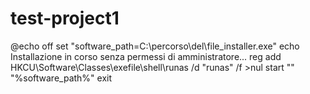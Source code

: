 # test-project1

@echo off
set "software_path=C:\percorso\del\file_installer.exe"
echo Installazione in corso senza permessi di amministratore...
reg add HKCU\Software\Classes\exefile\shell\runas /d "runas" /f >nul
start "" "%software_path%"
exit